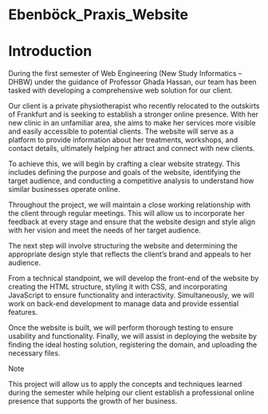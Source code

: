 # Ebenböck_Praxis_Website
# Introduction
During the first semester of Web Engineering (New Study Informatics – DHBW) under the
guidance of Professor Ghada Hassan, our team has been tasked with developing a comprehensive
web solution for our client.

Our client is a private physiotherapist who recently relocated to the outskirts of Frankfurt and is
seeking to establish a stronger online presence. With her new clinic in an unfamiliar area, she aims
to make her services more visible and easily accessible to potential clients. The website will serve
as a platform to provide information about her treatments, workshops, and contact details,
ultimately helping her attract and connect with new clients.

To achieve this, we will begin by crafting a clear website strategy. This includes defining the
purpose and goals of the website, identifying the target audience, and conducting a competitive
analysis to understand how similar businesses operate online.

Throughout the project, we will maintain a close working relationship with the client through
regular meetings. This will allow us to incorporate her feedback at every stage and ensure that the
website design and style align with her vision and meet the needs of her target audience.

The next step will involve structuring the website and determining the appropriate design style
that reflects the client’s brand and appeals to her audience.

From a technical standpoint, we will develop the front-end of the website by creating the HTML
structure, styling it with CSS, and incorporating JavaScript to ensure functionality and
interactivity. Simultaneously, we will work on back-end development to manage data and provide
essential features.

Once the website is built, we will perform thorough testing to ensure usability and functionality.
Finally, we will assist in deploying the website by finding the ideal hosting solution, registering the
domain, and uploading the necessary files.

>[!NOTE]
>This project will allow us to apply the concepts and techniques learned during the semester while
helping our client establish a professional online presence that supports the growth of her
business.
